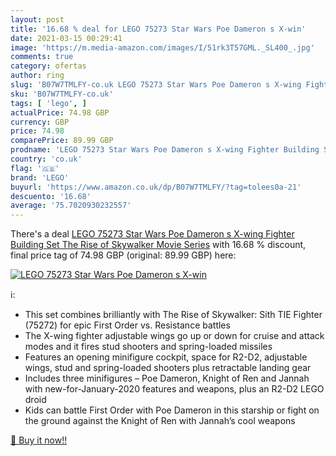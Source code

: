 ```yaml
---
layout: post
title: '16.68 % deal for LEGO 75273 Star Wars Poe Dameron s X-win'
date: 2021-03-15 00:29:41
image: 'https://m.media-amazon.com/images/I/51rk3T57GML._SL400_.jpg'
comments: true
category: ofertas
author: ring
slug: 'B07W7TMLFY-co.uk LEGO 75273 Star Wars Poe Dameron s X-wing Fighter...'
sku: 'B07W7TMLFY-co.uk'
tags: [ 'lego', ]
actualPrice: 74.98 GBP
currency: GBP
price: 74.98
comparePrice: 89.99 GBP
prodname: 'LEGO 75273 Star Wars Poe Dameron s X-wing Fighter Building Set  The Rise of Skywalker Movie Series'
country: 'co.uk'
flag: '🇬🇧'
brand: 'LEGO'
buyurl: 'https://www.amazon.co.uk/dp/B07W7TMLFY/?tag=tolees0a-21'
descuento: '16.68'
average: '75.7020930232557'
---
```


There's a deal [LEGO 75273 Star Wars Poe Dameron s X-wing Fighter Building Set  The Rise of Skywalker Movie Series](https://www.amazon.co.uk/dp/B07W7TMLFY/?tag=tolees0a-21)  with  16.68 % discount, final price tag of  74.98 GBP (original: 89.99 GBP) here:

[![LEGO 75273 Star Wars Poe Dameron s X-win](https://m.media-amazon.com/images/I/51rk3T57GML._SL400_.jpg)](https://www.amazon.co.uk/dp/B07W7TMLFY/?tag=tolees0a-21)

ℹ️:

- This set combines brilliantly with The Rise of Skywalker: Sith TIE Fighter (75272) for epic First Order vs. Resistance battles
- The X-wing fighter adjustable wings go up or down for cruise and attack modes and it fires stud shooters and spring-loaded missiles
- Features an opening minifigure cockpit, space for R2-D2, adjustable wings, stud and spring-loaded shooters plus retractable landing gear
- Includes three minifigures – Poe Dameron, Knight of Ren and Jannah with new-for-January-2020 features and weapons, plus an R2-D2 LEGO droid
- Kids can battle First Order with Poe Dameron in this starship or fight on the ground against the Knight of Ren with Jannah’s cool weapons

[🛒 Buy it now!!](https://www.amazon.co.uk/dp/B07W7TMLFY/?tag=tolees0a-21)
